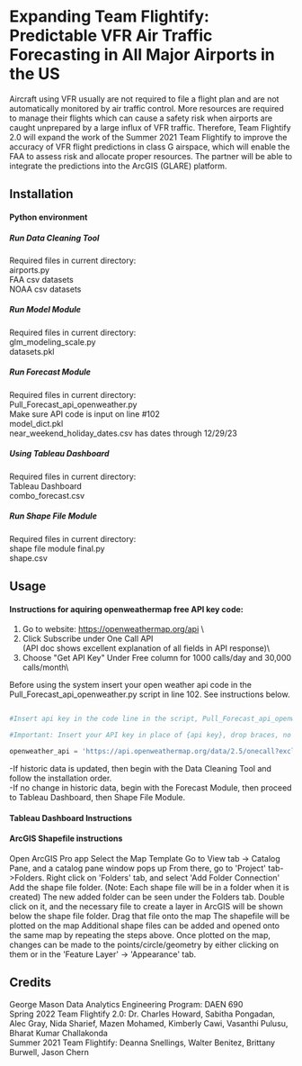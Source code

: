 # Expanding Team Flightify: Predictable VFR Air Traffic Forecasting in All Major Airports in the US
Aircraft using VFR usually are not required to file a flight plan and are not automatically monitored by air traffic control. More resources are required to manage their flights which can cause a safety risk when airports are caught unprepared by a large influx of VFR traffic. Therefore, Team Flightify 2.0 will expand the work of the Summer 2021 Team Flightify to improve the accuracy of VFR flight predictions in class G airspace, which will enable the FAA to assess risk and allocate proper resources. The partner will be able to integrate the predictions into the ArcGIS (GLARE) platform. 

## Installation
#### Python environment

##### Run Data Cleaning Tool
  Required files in current directory:\
    airports.py\
    FAA csv datasets\
    NOAA csv datasets
    
##### Run Model Module
  Required files in current directory:\
    glm_modeling_scale.py\
    datasets.pkl

##### Run Forecast Module
  Required files in current directory:\
    Pull_Forecast_api_openweather.py\
      Make sure API code is input on line #102\
    model_dict.pkl\
    near_weekend_holiday_dates.csv
      has dates through 12/29/23
    
##### Using Tableau Dashboard
  Required files in current directory:\
    Tableau Dashboard\
    combo_forecast.csv
    
##### Run Shape File Module
  Required files in current directory:\
    shape file module final.py\
    shape.csv


## Usage

#### Instructions for aquiring openweathermap free API key code:

1) Go to website: https://openweathermap.org/api \
2) Click Subscribe under One Call API\
   (API doc shows excellent explanation of all fields in API response)\
3) Choose "Get API Key" Under Free column for 1000 calls/day and 30,000 calls/month\  

Before using the system insert your open weather api code in the Pull_Forecast_api_openweather.py script in line 102.  See instructions below.

```python

#Insert api key in the code line in the script, Pull_Forecast_api_openweather.py line 102

#Important: Insert your API key in place of {api key}, drop braces, no spaces

openweather_api = 'https://api.openweathermap.org/data/2.5/onecall?exclude=hourly,alerts,minutely&appid={api key}&units=imperial'

```

-If historic data is updated, then begin with the Data Cleaning Tool and follow the installation order.\
-If no change in historic data, begin with the Forecast Module, then proceed to Tableau Dashboard, then Shape File Module.

#### Tableau Dashboard Instructions

#### ArcGIS Shapefile instructions
Open ArcGIS Pro app
Select the Map Template
Go to View tab -> Catalog Pane, and a catalog pane window pops up
From there, go to 'Project' tab->Folders. Right click on 'Folders' tab, and select 'Add Folder Connection'
Add the shape file folder. (Note: Each shape file will be in a folder when it is created)
The new added folder can be seen under the Folders tab.
Double click on it, and the necessary file to create a layer in ArcGIS will be shown below the shape file folder.
Drag that file onto the map
The shapefile will be plotted on the map
Additional shape files can be added and opened onto the same map by repeating the steps above.
Once plotted on the map, changes can be made to the points/circle/geometry by either clicking on them or in the 'Feature Layer' -> 'Appearance' tab.


## Credits
George Mason Data Analytics Engineering Program: DAEN 690\
Spring 2022 Team Flightify 2.0: Dr. Charles Howard, Sabitha Pongadan, Alec Gray, Nida Sharief, Mazen Mohamed, Kimberly Cawi, Vasanthi Pulusu, Bharat Kumar Challakonda\
Summer 2021 Team Flightify: Deanna Snellings, Walter Benitez, Brittany Burwell, Jason Chern




